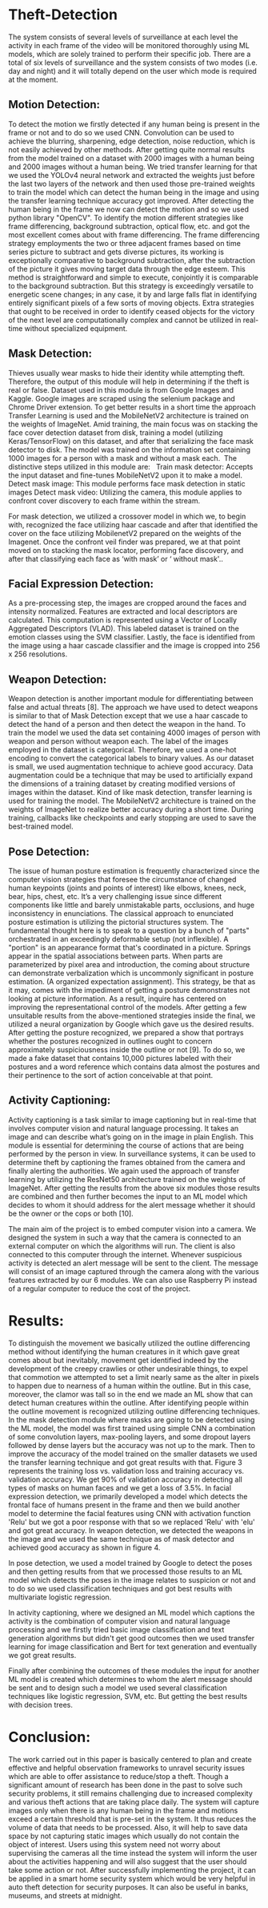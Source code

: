# Theft-Detection 
 
The system consists of several levels of surveillance at each level the activity in each frame of the video will be monitored thoroughly using ML models, which are solely trained to perform their specific job. There are a total of six levels of surveillance and the system consists of two modes (i.e. day and night) and it will totally depend on the user which mode is required at the moment. 


## Motion Detection: 
To detect the motion we firstly detected if any human being is present in the frame or not and to do so we used CNN. Convolution can be used to achieve the blurring, sharpening, edge detection, noise reduction, which is not easily achieved by other methods.
After getting quite normal results from the model trained on a dataset with 2000 images with a human being and 2000 images without a human being. We tried transfer learning for that we used the YOLOv4 neural network and extracted the weights just before the last two layers of the network and then used those pre-trained weights to train the model which can detect the human being in the image and using the transfer learning technique accuracy got improved. After detecting the human being in the frame we now can detect the motion and so we used python library "OpenCV".
To identify the motion different strategies like frame differencing, background subtraction, optical flow, etc. and got the most excellent comes about with frame differencing. The frame differencing strategy employments the two or three adjacent frames based on time series picture to subtract and gets diverse pictures, its working is exceptionally comparative to background subtraction, after the subtraction of the picture it gives moving target data through the edge esteem. This method is straightforward and simple to execute, conjointly it is comparable to the background subtraction. But this strategy is exceedingly versatile to energetic scene changes; in any case, it by and large falls flat in identifying entirely significant pixels of a few sorts of moving objects. Extra strategies that ought to be received in order to identify ceased objects for the victory of the next level are computationally complex and cannot be utilized in real-time without specialized equipment.

## Mask Detection: 
Thieves usually wear masks to hide their identity while attempting theft. Therefore, the output of this module will help in determining if the theft is real or false. Dataset used in this module is from Google Images and Kaggle. Google images are scraped using the selenium package and Chrome Driver extension. To get better results in a short time the approach Transfer Learning is used and the MobileNetV2 architecture is trained on the weights of ImageNet. Amid training, the main focus was on stacking the face cover detection dataset from disk, training a model (utilizing Keras/TensorFlow) on this dataset, and after that serializing the face mask detector to disk. The model was trained on the information set containing 1000 images for a person with a mask and without a mask each.  The distinctive steps utilized in this module are: 
 
Train mask detector: Accepts the input dataset and fine-tunes MobileNetV2 upon it to make  a model. 
Detect mask image: This module performs face mask detection in static images 
Detect mask video: Utilizing the camera, this module applies to confront cover discovery to each frame within the stream. 

For mask detection, we utilized a crossover model in which we, to begin with, recognized the face utilizing haar cascade and after that identified the cover on the face utilizing MobilenetV2 prepared on the weights of the Imagenet. Once the confront veil finder was prepared, we at that point moved on to stacking the mask locator, performing face discovery, and after that classifying each face as ‘with mask’ or ‘ without mask'..

## Facial Expression Detection: 
As a pre-processing step, the images are cropped around the faces and intensity normalized. Features are extracted and local descriptors are calculated. This computation is represented using a Vector of Locally Aggregated Descriptors (VLAD). This labeled dataset is trained on the emotion classes using the SVM classifier. Lastly, the face is identified from the image using a haar cascade classifier and the image is cropped into 256 x 256 resolutions. 

## Weapon Detection: 
Weapon detection is another important module for differentiating between false and actual threats [8]. The approach we have used to detect weapons is similar to that of Mask Detection except that we use a haar cascade to detect the hand of a person and then detect the weapon in the hand. To train the model we used the data set containing 4000 images of person with weapon and person without weapon each. The label of the images employed in the dataset is categorical. Therefore, we used a one-hot encoding to convert the categorical labels to binary values. As our dataset is small, we used augmentation technique to achieve good accuracy. Data augmentation could be a technique that may be used to artificially expand the dimensions of a training dataset by creating modified versions of images within the dataset. Kind of like mask detection, transfer learning is used for training the model. The MobileNetV2 architecture is trained on the weights of ImageNet to realize better accuracy during a short time. During training, callbacks like checkpoints and early stopping are used to save the best-trained model.

## Pose Detection: 
The issue of human posture estimation is frequently characterized since the computer vision strategies that foresee the circumstance of changed human keypoints (joints and points of interest) like elbows, knees, neck, bear, hips, chest, etc. It’s a very challenging issue since different components like little and barely unmistakable parts, occlusions, and huge inconsistency in enunciations. The classical approach to enunciated posture estimation is utilizing the pictorial structures system. The fundamental thought here is to speak to a question by a bunch of "parts" orchestrated in an exceedingly deformable setup (not inflexible). A "portion" is an appearance format that's coordinated in a picture. Springs appear in the spatial associations between parts. When parts are parameterized by pixel area and introduction, the coming about structure can demonstrate verbalization which is uncommonly significant in posture estimation. (A organized expectation assignment). This strategy, be that as it may, comes with the impediment of getting a posture demonstrates not looking at picture information. As a result, inquire has centered on improving the representational control of the models. After getting a few unsuitable results from the above-mentioned strategies inside the final, we utilized a neural organization by Google which gave us the desired results. After getting the posture recognized, we prepared a show that portrays whether the postures recognized in outlines ought to concern approximately suspiciousness inside the outline or not [9]. To do so, we made a fake dataset that contains 10,000 pictures labeled with their postures and a word reference which contains data almost the postures and their pertinence to the sort of action conceivable at that point.

## Activity Captioning: 
Activity captioning is a task similar to image captioning but in real-time that involves computer vision and natural language processing. It takes an image and can describe what’s going on in the image in plain English. This module is essential for determining the course of actions that are being performed by the person in view. In surveillance systems, it can be used to determine theft by captioning the frames obtained from the camera and finally alerting the authorities. We again used the approach of transfer learning by utilizing the ResNet50 architecture trained on the weights of ImageNet. After getting the results from the above six modules those results are combined and then further becomes the input to an ML model which decides to whom it should address for the alert message whether it should be the owner or the cops or both [10].

The main aim of the project is to embed computer vision into a camera. We designed the system in such a way that the camera is connected to an external computer on which the algorithms will run. The client is also connected to this computer through the internet. Whenever suspicious activity is detected an alert message will be sent to the client. The message will consist of an image captured through the camera along with the various features extracted by our 6 modules. We can also use Raspberry Pi instead of a regular computer to reduce the cost of the project.


# Results:
To distinguish the movement we basically utilized the outline differencing method without identifying the human creatures in it which gave great comes about but inevitably, movement get identified indeed by the development of the creepy crawlies or other undesirable things, to expel that commotion we attempted to set a limit nearly same as the alter in pixels to happen due to nearness of a human within the outline. But in this case, moreover, the clamor was tall so in the end we made an ML show that can detect human creatures within the outline. After identifying people within the outline movement is recognized utilizing outline differencing techniques.
In the mask detection module where masks are going to be detected using the ML model, the model was first trained using simple CNN a combination of some convolution layers, max-pooling layers, and some dropout layers followed by dense layers but the accuracy was not up to the mark. Then to improve the accuracy of the model trained on the smaller datasets we used the transfer learning technique and got great results with that. Figure 3 represents the training loss vs. validation loss and training accuracy vs. validation accuracy. We get 90% of validation accuracy in detecting all types of masks on human faces and we get a loss of 3.5%.
In facial expression detection, we primarily developed a model which detects the frontal face of humans present in the frame and then we build another model to determine the facial features using CNN with activation function 'Relu' but we got a poor response with that so we replaced 'Relu' with 'elu' and got great accuracy. 
In weapon detection, we detected the weapons in the image and we used the same technique as of mask detector and achieved good accuracy as shown in figure 4.

In pose detection, we used a model trained by Google to detect the poses and then getting results from that we processed those results to an ML model which detects the poses in the image relates to suspicion or not and to do so we used classification techniques and got best results with multivariate logistic regression.

In activity captioning,  where we designed an ML model which captions the activity is the combination of computer vision and natural language processing and we firstly tried basic image classification and text generation algorithms but didn't get good outcomes then we used transfer learning for image classification and Bert for text generation and eventually we got great results.

Finally after combining the outcomes of these modules the input for another ML model is created which determines to whom the alert message should be sent and to design such a model we used several classification techniques like logistic regression, SVM, etc. But getting the best results with decision trees.

# Conclusion:
The work carried out in this paper is basically centered to plan and create effective and helpful observation frameworks to unravel security issues which are able to offer assistance to reduce/stop a theft. Though a significant amount of research has been done in the past to solve such security problems, it still remains challenging due to increased complexity and various theft actions that are taking place daily. The system will capture images only when there is any human being in the frame and motions exceed a certain threshold that is pre-set in the system. It thus reduces the volume of data that needs to be processed. Also, it will help to save data space by not capturing static images which usually do not contain the object of interest. Users using this system need not worry about supervising the cameras all the time instead the system will inform the user about the activities happening and will also suggest that the user should take some action or not. After successfully implementing the project, it can be applied in a smart home security system which would be very helpful in auto theft detection for security purposes. It can also be useful in banks, museums, and streets at midnight.
